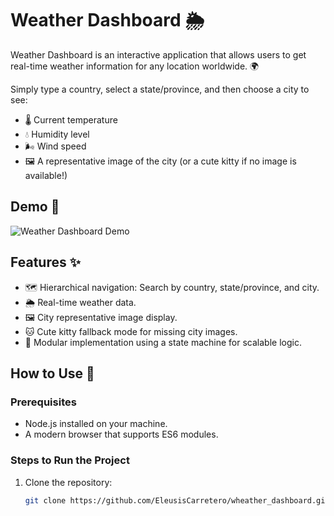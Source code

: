 # Weather Dashboard 🌦️

Weather Dashboard is an interactive application that allows users to get real-time weather information for any location worldwide. 🌍

Simply type a country, select a state/province, and then choose a city to see:
- 🌡️ Current temperature
- 💧 Humidity level
- 🌬️ Wind speed
- 🖼️ A representative image of the city (or a cute kitty if no image is available!)

## Demo 📸

![Weather Dashboard Demo](https://cdn2.thecatapi.com/images/st.jpg)

## Features ✨
- 🗺️ Hierarchical navigation: Search by country, state/province, and city.
- 🌦️ Real-time weather data.
- 🖼️ City representative image display.
- 🐱 Cute kitty fallback mode for missing city images.
- 🚀 Modular implementation using a state machine for scalable logic.

## How to Use 🚀

### Prerequisites
- Node.js installed on your machine.
- A modern browser that supports ES6 modules.

### Steps to Run the Project
1. Clone the repository:
   ```bash
   git clone https://github.com/EleusisCarretero/wheather_dashboard.git
